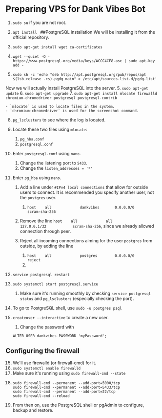 # Preparing VPS for Dank Vibes Bot

1. `sudo su` if you are not root.
2. `apt install `
##PostgreSQL installation
We will be installing it from the official repository.

2. `sudo apt-get install wget ca-certificates`
3. `wget --quiet -O - https://www.postgresql.org/media/keys/ACCC4CF8.asc | sudo apt-key add -`
4. `sudo sh -c 'echo "deb http://apt.postgresql.org/pub/repos/apt $(lsb_release -cs)-pgdg main" > /etc/apt/sources.list.d/pgdg.list'`

Now we will actually install PostgreSQL into the server.
5. `sudo apt-get update`
6. `sudo apt-get upgrade`
7. `sudo apt-get install mlocate firewalld chromium-chromedriver postgresql postgresql-contrib`
        
    - `mlocate` is used to locate files in the system.
    - `chromium-chromedriver` is used for the screenshot command.

8. `pg_lsclusters` to see where the log is located. 
9. Locate these two files using `mlocate`:
   1. `pg_hba.conf`
   2. `postgresql.conf`
   
10. Enter `postgresql.conf` using `nano`.
    1. Change the listening port to `5433`.
    2. Change the `listen_addresses = '*'`

11. Enter `pg_hba` using `nano`. 
    1. Add a line under `#IPv4 local connections` that allow for outside users to connect. It is recommended you specify another user, not the `postgres` user.
    
       1. `host    all             dankvibes       0.0.0.0/0               scram-sha-256`
    2. Remove the line `host    all             all             127.0.0.1/32            scram-sha-256`, since we already allowed connection through peer.
    3. Reject all incoming connections aiming for the user `postgres` from outside, by adding the line
       1. `host    all             postgres        0.0.0.0/0               reject`
       2. 
12. `service postgresql restart`
13. `sudo systemctl start postgresql.service`
    1. Make sure it's running smoothly by checking `service postgresql status` and `pg_lsclusters` (especially checking the port).
14. To go to PostgreSQL shell, use `sudo -u postgres psql`
15. `createuser --interactive` to create a new user.
    1. Change the password with 
    ```
    ALTER USER dankvibes PASSWORD 'myPassword';
    ```
## Configuring the firewall

15. We'll use firewalld (or firewall-cmd) for it.
16. `sudo systemctl enable firewalld`
17. Make sure it's running using `sudo firewall-cmd --state`
18. ```
    sudo firewall-cmd --permanent --add-port=5000/tcp
    sudo firewall-cmd --permanent --add-port=5433/tcp
    sudo firewall-cmd --permanent --add-port=22/tcp
    sudo firewall-cmd --reload
    ```
19. From then on, use the PostgreSQL shell or pgAdmin to configure, backup and restore.


   
 